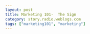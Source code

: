 ```yaml
---
layout: post
title: Marketing 101-  The Sign
category: story.radio.weblogs.com
tags: ["marketing101", "marketing"]
---
```

<head>
<meta http-equiv="Content-Type" content="text/html; charset=UTF-8">
    <meta http-equiv="Expires" content="Mon, 01 Jan 1990 01:00:00 GMT">
    <title>Marketing 101: The Sign</title>
    <style type="text/css">
      body {
        margin-top: 0px;
        margin-left: 0px;
        margin-right: 0px;
        margin-bottom: 0px;
        }

      body, td, p {
        font-family: verdana, sans-serif;
        font-size: 90%;
        }

      h2 { 
        font-family: Verdana, Arial, Helvetica, sans-serif; font-size: 24px; font-weight: bold
        }
      .header {
        font-family: Verdana, Arial, Helvetica, sans-serif; font-size: 40px; font-weight: bold
        }
      .realsmall {
        font-family: Verdana, Arial, Helvetica, sans-serif; font-size: 9px;
        }
      .small {
        font-family: Verdana, Arial, Helvetica, sans-serif; font-size: 10px;
        }
      </style>
    </head>

| 

 |

| ![](http://radio.weblogs.com/0103807/images/trans60x60.gif)  
 | Last updated: 9/11/2002; 6:40:30 AM  
 | ![](http://radio.weblogs.com/0103807/images/trans60x60.gif) |

| ![](http://radio.weblogs.com/0103807/images/trans60x1.gif)  
 | 

<font size="+3"><b><a href="http://radio.weblogs.com/0103807/" style="color:black; text-decoration:none">The FuzzyBlog!</a></b></font>  
_Marketing 101. Consulting 101. PHP Consulting. Random geeky stuff. I Blog Therefore I Am._

<font size="+1"><b>Marketing 101: The Sign</b></font>

**Never Give Up! Never Surrender!**

Tim Allen in Galaxy Quest  

**Note:** Any high tech business is really a small business with a sophisticated set of goals and exit strategy. As such, the concerns of a small business, even trivial concerns, such as signage are relevant. Hence this essay.

Just before I left on my last trip to speak at Scoble's Web Builder 2002 conference, I took the time out to get my hair cut. As I always do before any type of public appearance. Anyway, I've been getting my hair cut by the same person since 1998 and you'd think that I wouldn't have a problem finding her salon, would you? And, while I do fall into that category of "directionally challenged" indviduals, I am NOT that bad. There's an easy explanation for this -- the salon, London Hair Design in Swampscott, Massachusetts, has close to 0 external signage and a landlord that prevents them from adding signage.

All they have is a sign on the glass of their window -- but not on the building or awning itself. And, when you drive by, looking for a place to park, your eye scans first across the top of the row of buildings looking for a sign. Now, when that fails, you look down at the awning itself for a sign. And, only when that fails, do you look at the glass for the sign -- but it's shaded by the awning and always hard to read.

Now when I asked Debbie, the person who's been cutting my hair since '98, about this, she responded that the owner of the building wouldmn't let her put a sign up on the building. Here were my 7 suggestions for signage:

1. If you can't put a sign on the building itself, why not get an awning with a sign stenciled on it?
2. If you can't put up a new awning then why not get a sign maker to make up a vinyl / canvas / nylon banner sign that can be tied onto the awning.
3. If you can't use an awning tie on sign, why not get a "sandwich board" style sign that can be placed on the sidewalk in front of the business?
4. If you can't use a sidewalk sign then get a sign for the roof of your car made up and park it on street in front of the salon (think of a taxi cab style sign)?
5. If you can't use a sign on top of the car then why not get a sign stenciled on the side of your car and park in front of the salon?
6. If you can't use a sign stenciled on your car then why not get a magnetic sign made up that can be placed on the side of your car when you part in front of the salon?
7. If you can't put any signage on a car (perhaps local zoning restrictions) then why not get a DISTINCTIVE car and always, always, always park it in front of the salon? Even though the car has nothing to do with the business, over time your customers will learn that "London Hair Design" equals "that wacky car" parked in front. While this won't help with new customers, for this type of business repeat customers are actually probably more important.

The subtitle to this article is "Never Give Up! Never Surrender" -- and there's a reason for this. For any problem there is **almost always** a solution. In this case the problem wasn't the lack of a sign -- the problem was a recalcitrant landlord who hampered the business. Now while the best way to solve this problem is just to avoid it in the first place, by getting a signage clause in your lease, you may not be able to do that. In this case then get creative, don't surrender and you can find a solution.

<script src="http://radiocomments.userland.com/comments?u=103807&amp;c=counts" type="text/javascript"></script>[comment&nbsp;[<script type="text/javascript" language="JavaScript">commentCounter ("stories/2002/09/11/marketing101TheSign")</script>]](http://radiocomments.userland.com/comments?u=103807&p=stories%2F2002%2F09%2F11%2Fmarketing101TheSign&link=http%3A%2F%2Fradio.weblogs.com%2F0103807%2Fstories%2F2002%2F09%2F11%2Fmarketing101TheSign.html "Click here to comment on this page.")

<script language="JavaScript" type="text/javascript"><!--
	var imageUrl = "http://radio.xmlstoragesystem.com/weblogStats/count.gif";
	var imageTag = "<img src=\"" + imageUrl + "?group=radio1&usernum=103807&referer=" + escape (document.referrer) + "\" height=\"1\" width=\"1\">";
	document.write (imageTag);
	//--></script>

 | ![](http://radio.weblogs.com/0103807/images/trans60x1.gif)  
 |
| ![](http://radio.weblogs.com/0103807/images/trans60x60.gif)  
 | Copyright 2002 © The FuzzyStuff  
 | ![](http://radio.weblogs.com/0103807/images/trans60x60.gif)  
 |


